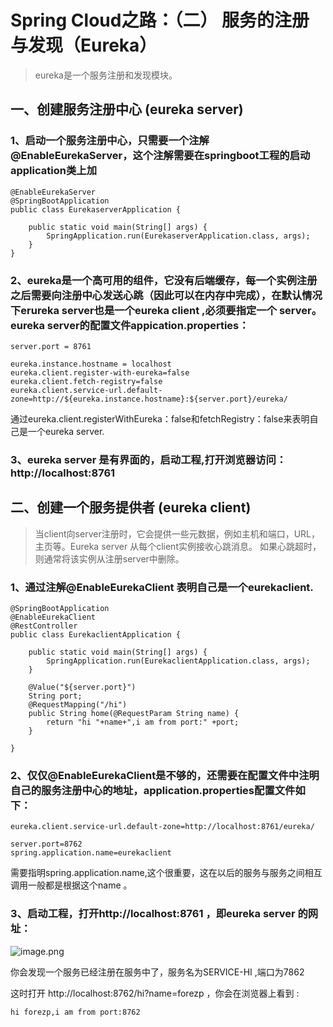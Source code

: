 # Spring Cloud之路：（二） 服务的注册与发现（Eureka）

> eureka是一个服务注册和发现模块。

## 一、创建服务注册中心 (eureka server)

### 1、启动一个服务注册中心，只需要一个注解@EnableEurekaServer，这个注解需要在springboot工程的启动application类上加
```
@EnableEurekaServer
@SpringBootApplication
public class EurekaserverApplication {

	public static void main(String[] args) {
		SpringApplication.run(EurekaserverApplication.class, args);
	}
}
```

### 2、eureka是一个高可用的组件，它没有后端缓存，每一个实例注册之后需要向注册中心发送心跳（因此可以在内存中完成），在默认情况下erureka server也是一个eureka client ,必须要指定一个 server。eureka server的配置文件appication.properties：
```
server.port = 8761

eureka.instance.hostname = localhost
eureka.client.register-with-eureka=false
eureka.client.fetch-registry=false
eureka.client.service-url.default-zone=http://${eureka.instance.hostname}:${server.port}/eureka/
```

通过eureka.client.registerWithEureka：false和fetchRegistry：false来表明自己是一个eureka server.

### 3、eureka server 是有界面的，启动工程,打开浏览器访问： http://localhost:8761 

## 二、创建一个服务提供者 (eureka client)

> 当client向server注册时，它会提供一些元数据，例如主机和端口，URL，主页等。Eureka server 从每个client实例接收心跳消息。 如果心跳超时，则通常将该实例从注册server中删除。


### 1、通过注解@EnableEurekaClient 表明自己是一个eurekaclient.

```
@SpringBootApplication
@EnableEurekaClient
@RestController
public class EurekaclientApplication {

	public static void main(String[] args) {
		SpringApplication.run(EurekaclientApplication.class, args);
	}

	@Value("${server.port}")
	String port;
	@RequestMapping("/hi")
	public String home(@RequestParam String name) {
		return "hi "+name+",i am from port:" +port;
	}

}
```


### 2、仅仅@EnableEurekaClient是不够的，还需要在配置文件中注明自己的服务注册中心的地址，application.properties配置文件如下：

```
eureka.client.service-url.default-zone=http://localhost:8761/eureka/

server.port=8762
spring.application.name=eurekaclient
```

需要指明spring.application.name,这个很重要，这在以后的服务与服务之间相互调用一般都是根据这个name 。 

### 3、启动工程，打开http://localhost:8761 ，即eureka server 的网址：
![image.png](http://upload-images.jianshu.io/upload_images/688387-cbb83528bbfb67ff.png?imageMogr2/auto-orient/strip%7CimageView2/2/w/1240)

你会发现一个服务已经注册在服务中了，服务名为SERVICE-HI ,端口为7862

这时打开 http://localhost:8762/hi?name=forezp ，你会在浏览器上看到 :

`hi forezp,i am from port:8762`
